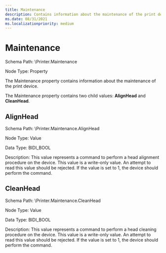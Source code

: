 ```yaml
---
title: Maintenance
description: Contains information about the maintenance of the print device.
ms.date: 08/31/2021
ms.localizationpriority: medium
---
```


# Maintenance

Schema Path: \\Printer.Maintenance

Node Type: Property

The Maintenance property contains information about the maintenance of the print device.

The Maintenance property contains two child values: **AlignHead** and **CleanHead**.

## AlignHead

Schema Path: \\Printer.Maintenance.AlignHead

Node Type: Value

Data Type: BIDI_BOOL

Description: This value represents a command to perform a head alignment procedure on the device. This value is a write-only value. An attempt to read this value should be rejected. If the value is set to 1, the device should perform the command.

## CleanHead

Schema Path: \\Printer.Maintenance.CleanHead

Node Type: Value

Data Type: BIDI_BOOL

Description: This value represents a command to perform a head cleaning procedure on the device. This value is a write-only value. An attempt to read this value should be rejected. If the value is set to 1, the device should perform the command.
